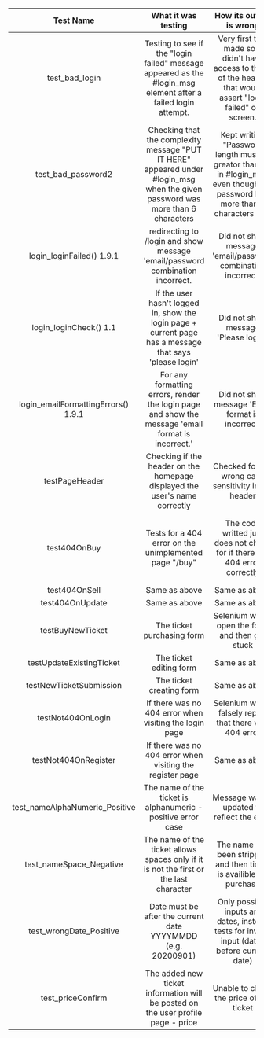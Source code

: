 |    Test Name   |                                              What it was testing                                              |                                              How its output is wrong                                              | What the error in the code was                                             | How you changed the program (or test input) to fix it                      |
|:--------------:|:-------------------------------------------------------------------------------------------------------------:|:-----------------------------------------------------------------------------------------------------------------:|----------------------------------------------------------------------------|----------------------------------------------------------------------------|
| test_bad_login | Testing to see if the "login failed" message appeared as the #login_msg element after a failed login attempt. | Very first test made so it didn't have access to the id of the header that would assert "login failed" on screen. | `self.assert_element("")` [It wasn't able to assert the element was there] | Added an id in the webpage under login.html checking `<h4 id="login_msg">{{message}}</h4>` | 
| test_bad_password2 | Checking that the complexity message "PUT IT HERE" appeared under #login_msg when the given password was more than 6 characters | Kept writing "Password length must be greator than 6." in #login_msg even though the password had more than 6 characters in it! | Under `backend.py` when deciding what the error message should be, it does the logic with two `if` statements under line `29` and `32`, therefore the line `32` message would always be the message since it's set after. | Changed line `32` conditional to an `elif` so it sends the desired "less than 6 characters" message when it's actually less than 6 characters. |
| login_loginFailed() 1.9.1           | redirecting to /login and show message 'email/password combination incorrect.                           | Did not show message 'email/password combination incorrect' | return None in backend.py function: def login_user(email, password):                  | Change return None to return "Email/password combination incorrect." |
| login_loginCheck() 1.1              | If the user hasn't logged in, show the login page + current page has a message that says 'please login' | Did not show message 'Please log in'                        | html element did not have an id html message did not have 'Please log in'             | Gave html element id: "login-prompt" Changed html message            |
| login_emailFormattingErrors() 1.9.1 | For any formatting errors, render the login page and show the message 'email format is incorrect.'      | Did not show message 'Email format is incorrect'            | html element did not have an id html message did not have 'Email format is incorrect' | Gave html element id: "#login_msg" Changed html message              |
| testPageHeader                      | Checking if the header on the homepage displayed the user's name correctly                              | Checked for the wrong case sensitivity in the header        | html element would check for if the header displayed "Test_frontend" instead of "test_frontend | Changed the test case to check for the correct case sensitivity |
| test404OnBuy                        | Tests for a 404 error on the unimplemented page "/buy"                                                  | The code writted just does not check for if there is a 404 error correctly | The "status" variable was supposed to be initialized with the status code of the current page, and the compared to "404", but status never became "404" for it to match | Instead of checking the status code the test now just checks for an element unique to the 404 page |
| test404OnSell                       | Same as above                                                                                           | Same as above                                               | Same as above                                                                         | Same as above                                                        |
| test404OnUpdate                     | Same as above                                                                                           | Same as above                                               | Same as above                                                                         | Same as above                                                        |
| testBuyNewTicket                    | The ticket purchasing form                                                                              | Selenium would open the form and then get stuck             | There was a mismatch between the element targeter in selenium and the id's in the html files | Both the targeter and the html were changed so that selenium interfaced with the website correctly |
| testUpdateExistingTicket            | The ticket editing form                                                                                 | Same as above                                               | Same as above                                                                         | Same as above                                                        |
| testNewTicketSubmission             | The ticket creating form                                                                                | Same as above                                               | Same as above                                                                         | Same as above                                                        |
| testNot404OnLogin                   | If there was no 404 error when visiting the login page                                                  | Selenium would falsely report that there was 404 error      | self.assert_no_404_errors() does not function correctly                               | The test case now checks for a unique element that only exists on the 404 page, and passes when that element isn't there |
| testNot404OnRegister                | If there was no 404 error when visiting the register page                                               | Same as above                                               | Same as above                                                                         | Same as above                                                        |
| test_nameAlphaNumeric_Positive | The name of the ticket is  alphanumeric - positive error case                            | Message wasn't updated to reflect the error                                                 | error_msg in frontend.py  wasn't being updated                          | changed `return ('', 400)` to `return render_template ('index.html', user=user,  tickets=bn.get_available_tickets(), msg=error_message)` |
| test_nameSpace_Negative        | The name of the ticket allows spaces  only if it is not the first or the  last character | The name has been stripped and  then ticket is availible for  purchase                      | N/A Changed test case requirement                                       | Changed test case to test that ticket name is the same  with spaces before and after it being stripped                                   |
| test_wrongDate_Positive        | Date must be after the current date  YYYYMMDD (e.g. 20200901)                            | Only possible inputs are dates, instead tests for invalid input (dates before current date) | N/A Changed test case requirement                                       | Changed test input to previous date                                                                                                      |
| test_priceConfirm              | The added new ticket information will  be posted on the user profile  page - price       | Unable to check the price of the ticket                                                     | With local testing, previous tickets created would still be checked for | Implemented `clear_database()` in backend.py to clear database for test cases run locally                                                |
